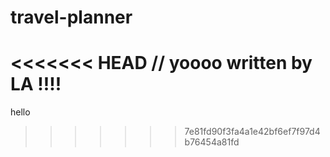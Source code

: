 # travel-planner

<<<<<<< HEAD
// yoooo written by LA !!!!
=======
hello
>>>>>>> 7e81fd90f3fa4a1e42bf6ef7f97d4b76454a81fd
